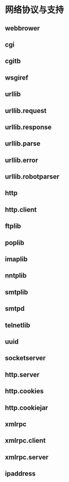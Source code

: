 # 网络协议与支持

## webbrower


## cgi


## cgitb


## wsgiref


## urllib


## urllib.request


## urllib.response


## urllib.parse


## urllib.error


## urllib.robotparser


## http


## http.client


## ftplib


## poplib


## imaplib


## nntplib


## smtplib


## smtpd


## telnetlib


## uuid


## socketserver


## http.server


## http.cookies


## http.cookiejar


## xmlrpc


## xmlrpc.client


## xmlrpc.server


## ipaddress







